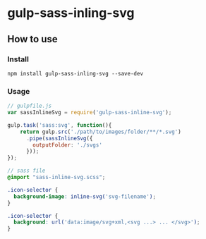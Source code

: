 # gulp-sass-inling-svg

## How to use

### Install
```
npm install gulp-sass-inling-svg --save-dev
```

### Usage
```js
// gulpfile.js
var sassInlineSvg = require('gulp-sass-inline-svg');

gulp.task('sass:svg', function(){
    return gulp.src('./path/to/images/folder/**/*.svg') 
      .pipe(sassInlineSvg({
        outputFolder: './svgs'
      }));
});
```

```scss
// sass file
@import "sass-inline-svg.scss";

.icon-selector {
  background-image: inline-svg('svg-filename');
}
```

```css
.icon-selector {
  background: url('data:image/svg+xml,<svg ...> ... </svg>');
}
```
